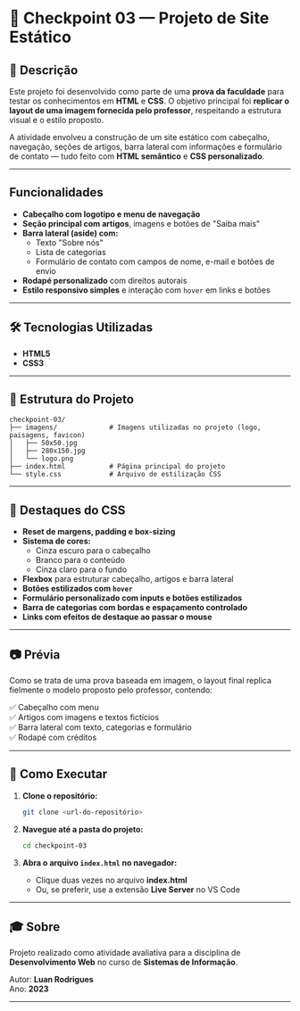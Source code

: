 


# 📄 Checkpoint 03 — Projeto de Site Estático

## 📖 Descrição

Este projeto foi desenvolvido como parte de uma **prova da faculdade** para testar os conhecimentos em **HTML** e **CSS**. O objetivo principal foi **replicar o layout de uma imagem fornecida pelo professor**, respeitando a estrutura visual e o estilo proposto.

A atividade envolveu a construção de um site estático com cabeçalho, navegação, seções de artigos, barra lateral com informações e formulário de contato — tudo feito com **HTML semântico** e **CSS personalizado**.

---

##  Funcionalidades

- **Cabeçalho com logotipo e menu de navegação**
- **Seção principal com artigos**, imagens e botões de "Saiba mais"
- **Barra lateral (aside) com:**
  - Texto "Sobre nós"
  - Lista de categorias
  - Formulário de contato com campos de nome, e-mail e botões de envio
- **Rodapé personalizado** com direitos autorais
- **Estilo responsivo simples** e interação com `hover` em links e botões

---

## 🛠️ Tecnologias Utilizadas

- **HTML5**
- **CSS3**

---

## 📁 Estrutura do Projeto

```
checkpoint-03/
├── imagens/             # Imagens utilizadas no projeto (logo, paisagens, favicon)
│   ├── 50x50.jpg
│   ├── 280x150.jpg
│   └── logo.png
├── index.html           # Página principal do projeto
└── style.css            # Arquivo de estilização CSS
```

---

## 🎨 Destaques do CSS

- **Reset de margens, padding e box-sizing**
- **Sistema de cores:**  
  - Cinza escuro para o cabeçalho
  - Branco para o conteúdo
  - Cinza claro para o fundo
- **Flexbox** para estruturar cabeçalho, artigos e barra lateral
- **Botões estilizados com `hover`**
- **Formulário personalizado com inputs e botões estilizados**
- **Barra de categorias com bordas e espaçamento controlado**
- **Links com efeitos de destaque ao passar o mouse**

---

## 📷 Prévia

Como se trata de uma prova baseada em imagem, o layout final replica fielmente o modelo proposto pelo professor, contendo:

✅ Cabeçalho com menu  
✅ Artigos com imagens e textos fictícios  
✅ Barra lateral com texto, categorias e formulário  
✅ Rodapé com créditos  

---

## 📌 Como Executar

1. **Clone o repositório:**
   ```bash
   git clone <url-do-repositório>
   ```

2. **Navegue até a pasta do projeto:**
   ```bash
   cd checkpoint-03
   ```

3. **Abra o arquivo `index.html` no navegador:**
    - Clique duas vezes no arquivo **index.html**
    - Ou, se preferir, use a extensão **Live Server** no VS Code

---

## 🎓 Sobre

Projeto realizado como atividade avaliativa para a disciplina de **Desenvolvimento Web** no curso de **Sistemas de Informação**.

Autor: **Luan Rodrigues**  
Ano: **2023**

---

```
